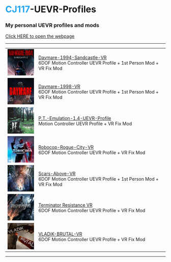 # <span style="color: #22a6f1">CJ117</span>-UEVR-Profiles
### My personal UEVR profiles and mods

<p class="ignore">
<a href="https://cyb3r-junki3.github.io/CJ117-UEVR-Profiles/" target="_blank">Click HERE to open the webpage<a/>
</p>
  
<!-- 
----
[Terminator Resistance VR](https://github.com/CYB3R-JUNKI3/Terminator-Resistance-VR)

[VLADiK-BRUTAL-VR](https://github.com/CYB3R-JUNKI3/VLADiK-BRUTAL-VR)

[Scars-Above-VR](https://github.com/CYB3R-JUNKI3/Scars-Above-VR)

[P.T.-Emulation-1.4-UEVR-Profile](https://github.com/CYB3R-JUNKI3/P.T.-Emulation-1.4-UEVR-Profile)

[Daymare-1998-VR](https://github.com/CYB3R-JUNKI3/Daymare-1998-VR)

[Daymare-1994-Sandcastle-VR](https://github.com/CYB3R-JUNKI3/Daymare-1994-Sandcastle-VR)

[Robocop-Rogue-City-VR](https://github.com/CYB3R-JUNKI3/Robocop-Rogue-City-VR)
-->

----

|  |  |
| --- | --- |
| <a href="https://github.com/CYB3R-JUNKI3/Daymare-1994-Sandcastle-VR" target="_blank">![Daymare-1994-Sandcastle-VR.](https://github.com/CYB3R-JUNKI3/CJ117-UEVR-Profiles/raw/main/assets/img/daymare-1994.jpg)</a> | [Daymare-1994-Sandcastle-VR](https://github.com/CYB3R-JUNKI3/Daymare-1994-Sandcastle-VR) <br> 6DOF Motion Controller UEVR Profile + 1st Person Mod + VR Fix Mod |
| <a href="https://github.com/CYB3R-JUNKI3/Daymare-1998-VR" target="_blank">![Daymare-1998-VR.](https://github.com/CYB3R-JUNKI3/CJ117-UEVR-Profiles/raw/main/assets/img/daymare-1998.jpg)</a> | [Daymare-1998-VR](https://github.com/CYB3R-JUNKI3/Daymare-1998-VR) <br> 6DOF Motion Controller UEVR Profile + 1st Person Mod + VR Fix Mod |
| <a href="https://github.com/CYB3R-JUNKI3/P.T.-Emulation-1.4-UEVR-Profile" target="_blank">![P.T.-Emulation-1.4-UEVR-Profile.](https://github.com/CYB3R-JUNKI3/CJ117-UEVR-Profiles/raw/main/assets/img/pt-emulation.jpg)</a> | [P.T.-Emulation-1.4-UEVR-Profile](https://github.com/CYB3R-JUNKI3/P.T.-Emulation-1.4-UEVR-Profile) <br> Motion Controller UEVR Profile + VR Fix Mod |
| <a href="https://github.com/CYB3R-JUNKI3/Robocop-Rogue-City-VR" target="_blank">![Robocop-Rogue-City-VR.](https://github.com/CYB3R-JUNKI3/CJ117-UEVR-Profiles/raw/main/assets/img/robocop-rogue-city.jpg)</a> | [Robocop-Rogue-City-VR](https://github.com/CYB3R-JUNKI3/Robocop-Rogue-City-VR) <br> 6DOF Motion Controller UEVR Profile + VR Fix Mod |
| <a href="https://github.com/CYB3R-JUNKI3/Scars-Above-VR" target="_blank">![Scars-Above-VR.](https://github.com/CYB3R-JUNKI3/CJ117-UEVR-Profiles/raw/main/assets/img/scars-above.jpg)</a> | [Scars-Above-VR](https://github.com/CYB3R-JUNKI3/Scars-Above-VR) <br> 6DOF Motion Controller UEVR Profile + 1st Person Mod + VR Fix Mod |
| <a href="https://github.com/CYB3R-JUNKI3/Terminator-Resistance-VR" target="_blank">![TerminatorVR.](https://github.com/CYB3R-JUNKI3/CJ117-UEVR-Profiles/raw/main/assets/img/terminator-resistance.jpg)</a> | [Terminator Resistance VR](https://github.com/CYB3R-JUNKI3/Terminator-Resistance-VR) <br> 6DOF Motion Controller UEVR Profile + VR Fix Mod |
| <a href="https://github.com/CYB3R-JUNKI3/VLADiK-BRUTAL-VR" target="_blank">![VLADiK-BRUTAL-VR.](https://github.com/CYB3R-JUNKI3/CJ117-UEVR-Profiles/raw/main/assets/img/vladik-brutal.jpg)</a> | [VLADiK-BRUTAL-VR](https://github.com/CYB3R-JUNKI3/VLADiK-BRUTAL-VR) <br> 6DOF Motion Controller UEVR Profile + VR Fix Mod |

----
